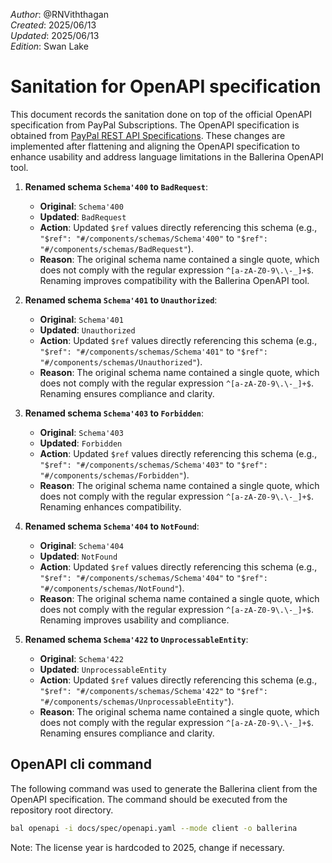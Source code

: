 _Author_: @RNViththagan \
_Created_: 2025/06/13 \
_Updated_: 2025/06/13 \
_Edition_: Swan Lake

# Sanitation for OpenAPI specification

This document records the sanitation done on top of the official OpenAPI specification from PayPal Subscriptions. The OpenAPI specification is obtained from [PayPal REST API Specifications](https://github.com/paypal/paypal-rest-api-specifications/blob/main/openapi/billing_subscriptions_v1.json). These changes are implemented after flattening and aligning the OpenAPI specification to enhance usability and address language limitations in the Ballerina OpenAPI tool.

1. **Renamed schema `Schema'400` to `BadRequest`**:
   - **Original**: `Schema'400`
   - **Updated**: `BadRequest`
   - **Action**: Updated `$ref` values directly referencing this schema (e.g., `"$ref": "#/components/schemas/Schema'400"` to `"$ref": "#/components/schemas/BadRequest"`).
   - **Reason**: The original schema name contained a single quote, which does not comply with the regular expression `^[a-zA-Z0-9\.\-_]+$`. Renaming improves compatibility with the Ballerina OpenAPI tool.

2. **Renamed schema `Schema'401` to `Unauthorized`**:
   - **Original**: `Schema'401`
   - **Updated**: `Unauthorized`
   - **Action**: Updated `$ref` values directly referencing this schema (e.g., `"$ref": "#/components/schemas/Schema'401"` to `"$ref": "#/components/schemas/Unauthorized"`).
   - **Reason**: The original schema name contained a single quote, which does not comply with the regular expression `^[a-zA-Z0-9\.\-_]+$`. Renaming ensures compliance and clarity.

3. **Renamed schema `Schema'403` to `Forbidden`**:
   - **Original**: `Schema'403`
   - **Updated**: `Forbidden`
   - **Action**: Updated `$ref` values directly referencing this schema (e.g., `"$ref": "#/components/schemas/Schema'403"` to `"$ref": "#/components/schemas/Forbidden"`).
   - **Reason**: The original schema name contained a single quote, which does not comply with the regular expression `^[a-zA-Z0-9\.\-_]+$`. Renaming enhances compatibility.

4. **Renamed schema `Schema'404` to `NotFound`**:
   - **Original**: `Schema'404`
   - **Updated**: `NotFound`
   - **Action**: Updated `$ref` values directly referencing this schema (e.g., `"$ref": "#/components/schemas/Schema'404"` to `"$ref": "#/components/schemas/NotFound"`).
   - **Reason**: The original schema name contained a single quote, which does not comply with the regular expression `^[a-zA-Z0-9\.\-_]+$`. Renaming improves usability and compliance.

5. **Renamed schema `Schema'422` to `UnprocessableEntity`**:
   - **Original**: `Schema'422`
   - **Updated**: `UnprocessableEntity`
   - **Action**: Updated `$ref` values directly referencing this schema (e.g., `"$ref": "#/components/schemas/Schema'422"` to `"$ref": "#/components/schemas/UnprocessableEntity"`).
   - **Reason**: The original schema name contained a single quote, which does not comply with the regular expression `^[a-zA-Z0-9\.\-_]+$`. Renaming ensures compliance and clarity.

## OpenAPI cli command

The following command was used to generate the Ballerina client from the OpenAPI specification. The command should be executed from the repository root directory.

```bash
bal openapi -i docs/spec/openapi.yaml --mode client -o ballerina
```

Note: The license year is hardcoded to 2025, change if necessary.